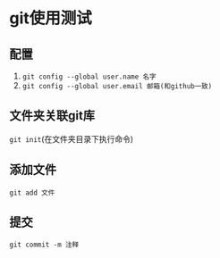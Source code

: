 # git使用测试
## 配置
1. `git config --global user.name 名字`
2. `git config --global user.email 邮箱(和github一致)`
## 文件夹关联git库
`git init`(在文件夹目录下执行命令)
## 添加文件
`git add 文件`
## 提交
`git commit -m 注释`
